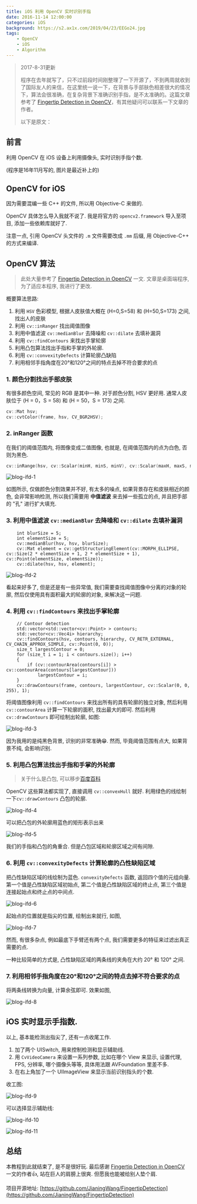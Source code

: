```yaml
---
title: iOS 利用 OpenCV 实时识别手指
date: 2016-11-14 12:00:00
categories: iOS
background: https://s2.ax1x.com/2019/04/23/EEGo24.jpg
tags:
    - OpenCV
    - iOS
    - Algorithm
---
```


> 2017-8-31更新
>
> 程序在去年就写了，只不过前段时间刚整理了一下开源了，不到两周就收到了国际友人的来信，在这里统一说一下，在背景与手部肤色相差很大的情况下，算法会很准确，在复杂背景下准确识别手指，是不太准确的。这篇文章参考了 [Fingertip Detection in OpenCV](https://picoledelimao.github.io/blog/2015/11/15/fingertip-detection-on-opencv/)，有其他疑问可以联系一下文章的作者。
>
> 以下是原文：

## 前言

利用 OpenCV 在 iOS 设备上利用摄像头, 实时识别手指个数. 

<!--more-->

(程序是16年11月写的, 图片是最近补上的)

## OpenCV for iOS

因为需要混编一些 C++ 的文件, 所以用 Objective-C 来做的.

OpenCV 具体怎么导入我就不说了. 我是将官方的 `opencv2.framework` 导入至项目, 添加一些依赖库就好了.

注意一点, 引用 OpenCV 头文件的 `.m` 文件需要改成 `.mm` 后缀, 用 Objective-C++ 的方式来编译.

## OpenCV 算法

> 此处大量参考了 [Fingertip Detection in OpenCV](https://picoledelimao.github.io/blog/2015/11/15/fingertip-detection-on-opencv/) 一文. 文章是桌面端程序, 为了适应本程序, 我进行了更改.

概要算法思路:

1. 利用 `HSV` 色彩模型, 根据人皮肤值大概在 (H=0,S=58) 和 (H=50,S=173) 之间, 找出人的皮肤
2. 利用 `cv::inRanger` 找出阈值图像
3. 利用中值滤波 `cv::medianBlur` 去降噪和 `cv::dilate` 去填补漏洞
4. 利用 `cv::findContours` 来找出手掌轮廓
5. 利用凸包算法找出手指和手掌的外轮廓.
6. 利用 `cv::convexityDefects` 计算轮廓凸缺陷
7. 利用相邻手指角度在20°和120°之间的特点去掉不符合要求的点

### 1. 颜色分割找出手部皮肤

有很多颜色空间, 常见的 RGB 是其中一种. 对于颜色分割, HSV 更好用. 通常人皮肤位于 (H = 0，S = 58) 和 (H = 50，S = 173) 之间.

```c++
cv::Mat hsv;
cv::cvtColor(frame, hsv, CV_BGR2HSV);
```

### 2. inRanger 函数

在我们的阈值范围内, 将图像变成二值图像, 也就是, 在阈值范围内的点为白色, 否则为黑色.

```c++
cv::inRange(hsv, cv::Scalar(minH, minS, minV), cv::Scalar(maxH, maxS, maxV), hsv);
```

![blog-ifd-1](https://s2.ax1x.com/2019/04/23/EAOH2t.jpg)

如图所示, 仅做颜色分割效果并不好, 有太多的噪点, 如果背景存在和皮肤相近的颜色, 会非常影响检测, 所以我们需要用 **中值滤波** 来去掉一些孤立的点, 并且把手部的 "孔" 进行扩大填充.

### 3. 利用中值滤波 `cv::medianBlur` 去降噪和 `cv::dilate` 去填补漏洞

```
    int blurSize = 5;
    int elementSize = 5;
    cv::medianBlur(hsv, hsv, blurSize);
    cv::Mat element = cv::getStructuringElement(cv::MORPH_ELLIPSE, cv::Size(2 * elementSize + 1, 2 * elementSize + 1), cv::Point(elementSize, elementSize));
    cv::dilate(hsv, hsv, element);
```

![blog-ifd-2](https://s2.ax1x.com/2019/04/23/EAOTPA.jpg)

看起来好多了, 但是还是有一些异常值, 我们需要查找阈值图像中分离的对象的轮廓, 然后仅使用具有面积最大的轮廓的对象, 来解决这一问题.

### 4. 利用 `cv::findContours` 来找出手掌轮廓

```
    // Contour detection
    std::vector<std::vector<cv::Point> > contours;
    std::vector<cv::Vec4i> hierarchy;
    cv::findContours(hsv, contours, hierarchy, CV_RETR_EXTERNAL, CV_CHAIN_APPROX_SIMPLE, cv::Point(0, 0));
    size_t largestContour = 0;
    for (size_t i = 1; i < contours.size(); i++)
    {
        if (cv::contourArea(contours[i]) > cv::contourArea(contours[largestContour]))
            largestContour = i;
    }
    cv::drawContours(frame, contours, largestContour, cv::Scalar(0, 0, 255), 1);
```

将阈值图像利用 `cv::findContours` 来找出所有的具有轮廓的独立对象, 然后利用 ` cv::contourArea` 计算一下轮廓的面积, 找出最大的即可. 然后利用 `cv::drawContours` 即可绘制出轮廓, 如图:

![blog-ifd-3](https://s2.ax1x.com/2019/04/23/EAObxP.jpg)

因为我用的是纯黑色背景, 识别的非常准确😁. 然而, 毕竟阈值范围有点大, 如果背景不纯, 会影响识别.

### 5. 利用凸包算法找出手指和手掌的外轮廓

> 关于什么是凸包, 可以移步[百度百科](https://baike.baidu.com/item/%E5%87%B8%E5%8C%85/179150?fr=aladdin)

OpenCV 这些算法都实现了, 直接调用 `cv::convexHull` 就好. 利用绿色的线绘制一下`cv::drawContours` 凸包的轮廓.

![blog-ifd-4](https://s2.ax1x.com/2019/04/23/EAOLKf.jpg)

可以把凸包的外轮廓用蓝色的矩形表示出来

![blog-ifd-5](https://s2.ax1x.com/2019/04/23/EAO78I.jpg)

我们的手指和凸包的角重合. 但是凸包区域和轮廓区域之间有间隙.

### 6. 利用 `cv::convexityDefects` 计算轮廓的凸性缺陷区域

把凸性缺陷区域的线绘制为蓝色. `convexityDefects` 函数, 返回四个值的元组向量. 第一个值是凸性缺陷区域初始点, 第二个值是凸性缺陷区域的终止点, 第三个值是连接起始点和终止点的中间点. 

![blog-ifd-6](https://s2.ax1x.com/2019/04/23/EAOxaQ.jpg)

起始点的位置就是指尖的位置, 绘制出来就行, 如图,

![blog-ifd-7](https://s2.ax1x.com/2019/04/23/EAOXqS.jpg)

然而, 有很多杂点, 例如最底下手臂还有两个点, 我们需要更多的特征来过滤出真正需要的点.

一种比较简单的方式是, 凸性缺陷区域的两条线的夹角在大约 20° 和 120° 之间.

### 7. 利用相邻手指角度在20°和120°之间的特点去掉不符合要求的点

将两条线转换为向量, 计算余弦即可. 效果如图,



![blog-ifd-8](https://s2.ax1x.com/2019/04/23/EAOvVg.jpg)

## iOS 实时显示手指数.

以上, 基本能检测出指尖了, 还有一点收尾工作.

1. 加了两个 UISwitch, 用来控制检测和显示辅助线.
2. 用 `CvVideoCamera` 来设置一系列参数, 比如在哪个 View 来显示, 设置代理, FPS, 分辨率, 哪个摄像头等等, 具体用法跟 AVFoundation 里差不多.
3. 在右上角加了一个 UIImageView 来显示当前识别指头的个数.

收工图:

![blog-ifd-9](https://s2.ax1x.com/2019/04/23/EAOz5j.jpg)

可以选择显示辅助线:

![blog-ifd-10](https://s2.ax1x.com/2019/04/23/EAXpPs.jpg)

![blog-ifd-11](https://s2.ax1x.com/2019/04/23/EAX9Gn.jpg)

## 总结

本教程到此就结束了, 是不是很好玩. 最后感谢 [Fingertip Detection in OpenCV](https://picoledelimao.github.io/blog/2015/11/15/fingertip-detection-on-opencv/) 一文的作者👍, 站在巨人的肩膀上很爽. 但愿我也能被给别人垫个肩.

项目开源地址: [https://github.com/JianingWang/FingertipDetection](https://github.com/JianingWang/FingertipDetection)





